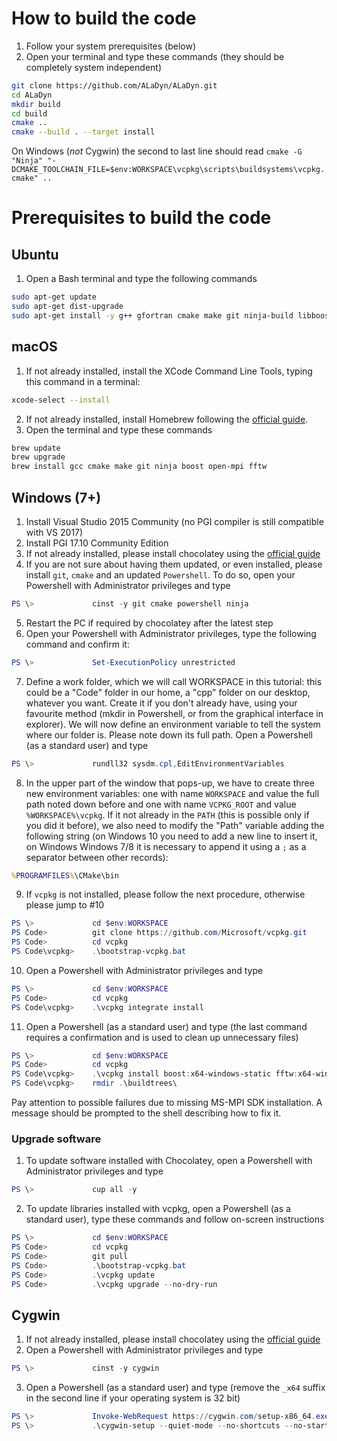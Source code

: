 # How to build the code

1) Follow your system prerequisites (below)
2) Open your terminal and type these commands (they should be completely system independent)

```bash
git clone https://github.com/ALaDyn/ALaDyn.git
cd ALaDyn
mkdir build
cd build
cmake ..
cmake --build . --target install
```

On Windows (*not* Cygwin) the second to last line should read `cmake -G "Ninja" "-DCMAKE_TOOLCHAIN_FILE=$env:WORKSPACE\vcpkg\scripts\buildsystems\vcpkg.cmake" ..`

# Prerequisites to build the code

## Ubuntu

1) Open a Bash terminal and type the following commands

```bash
sudo apt-get update
sudo apt-get dist-upgrade
sudo apt-get install -y g++ gfortran cmake make git ninja-build libboost-all-dev libopenmpi-dev pkgconf libfftw3-dev
```

## macOS

1) If not already installed, install the XCode Command Line Tools, typing this command in a terminal:

```bash
xcode-select --install
```

2) If not already installed, install Homebrew following the [official guide](https://brew.sh/index_it.html).
3) Open the terminal and type these commands

```bash
brew update
brew upgrade
brew install gcc cmake make git ninja boost open-mpi fftw
```

## Windows (7+)

1) Install Visual Studio 2015 Community (no PGI compiler is still compatible with VS 2017)
2) Install PGI 17.10 Community Edition
3) If not already installed, please install chocolatey using the [official guide](http://chocolatey.org)
4) If you are not sure about having them updated, or even installed, please install `git`, `cmake` and an updated `Powershell`. To do so, open your Powershell with Administrator privileges and type

```PowerShell
PS \>             cinst -y git cmake powershell ninja
```

5) Restart the PC if required by chocolatey after the latest step
6) Open your Powershell with Administrator privileges, type the following command and confirm it:

```PowerShell
PS \>             Set-ExecutionPolicy unrestricted
```

7) Define a work folder, which we will call WORKSPACE in this tutorial: this could be a "Code" folder in our home, a "cpp" folder on our desktop, whatever you want. Create it if you don't already have, using your favourite method (mkdir in Powershell, or from the graphical interface in explorer). We will now define an environment variable to tell the system where our folder is. Please note down its full path. Open a Powershell (as a standard user) and type

```PowerShell
PS \>             rundll32 sysdm.cpl,EditEnvironmentVariables
```

8) In the upper part of the window that pops-up, we have to create three new environment variables: one with name `WORKSPACE` and value the full path noted down before and one with name `VCPKG_ROOT` and value `%WORKSPACE%\vcpkg`.
If it not already in the `PATH` (this is possible only if you did it before), we also need to modify the "Path" variable adding the following string (on Windows 10 you need to add a new line to insert it, on Windows Windows 7/8 it is necessary to append it using a `;` as a separator between other records):

```cmd
%PROGRAMFILES%\CMake\bin
```

9) If `vcpkg` is not installed, please follow the next procedure, otherwise please jump to #10

```PowerShell
PS \>             cd $env:WORKSPACE
PS Code>          git clone https://github.com/Microsoft/vcpkg.git
PS Code>          cd vcpkg
PS Code\vcpkg>    .\bootstrap-vcpkg.bat
```

10) Open a Powershell with Administrator privileges and type

```PowerShell
PS \>             cd $env:WORKSPACE
PS Code>          cd vcpkg
PS Code\vcpkg>    .\vcpkg integrate install
```

11) Open a Powershell (as a standard user) and type (the last command requires a confirmation and is used to clean up unnecessary files)

```PowerShell
PS \>             cd $env:WORKSPACE
PS Code>          cd vcpkg
PS Code\vcpkg>    .\vcpkg install boost:x64-windows-static fftw:x64-windows-static msmpi:x64-windows-static
PS Code\vcpkg>    rmdir .\buildtrees\
```

Pay attention to possible failures due to missing MS-MPI SDK installation. A message should be prompted to the shell describing how to fix it.

### Upgrade software

1) To update software installed with Chocolatey, open a Powershell with Administrator privileges and type

```PowerShell
PS \>             cup all -y
```

2) To update libraries installed with vcpkg, open a Powershell (as a standard user), type these commands and follow on-screen instructions

```PowerShell
PS \>             cd $env:WORKSPACE
PS Code>          cd vcpkg
PS Code>          git pull
PS Code>          .\bootstrap-vcpkg.bat
PS Code>          .\vcpkg update
PS Code>          .\vcpkg upgrade --no-dry-run
```

## Cygwin

1) If not already installed, please install chocolatey using the [official guide](http://chocolatey.org)
2) Open a Powershell with Administrator privileges and type

```PowerShell
PS \>             cinst -y cygwin
```

3) Open a Powershell (as a standard user) and type (remove the `_x64` suffix in the second line if your operating system is 32 bit)

```PowerShell
PS \>             Invoke-WebRequest https://cygwin.com/setup-x86_64.exe -OutFile $env:WORKSPACE\cygwin-setup.exe
PS \>             .\cygwin-setup --quiet-mode --no-shortcuts --no-startmenu --no-desktop --upgrade-also --packages gcc-g++,gcc-gfortran,cmake,git,libboost-devel
```

